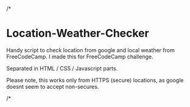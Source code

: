 /*
# Location-Weather-Checker
Handy script to check location from google and local weather from FreeCodeCamp. I made this for FreeCodeCamp challenge.

Separated in HTML / CSS / Javascript parts.

Please note, this works only from HTTPS (secure) locations, as google doesnt seem to accept non-secures.

/*
